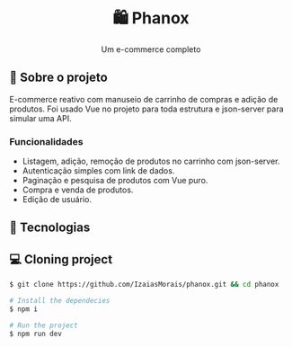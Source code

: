 <h1 align='center'>
   🛍 Phanox
</h1>

<p align="center">Um e-commerce completo</p>

## 📃 Sobre o projeto

E-commerce reativo com manuseio de carrinho de compras e adição de produtos. Foi usado Vue no projeto para toda estrutura e json-server para simular uma API.

### Funcionalidades

- Listagem, adição, remoção de produtos no carrinho com json-server.
- Autenticação simples com link de dados.
- Paginação e pesquisa de produtos com Vue puro.
- Compra e venda de produtos.
- Edição de usuário.

## 🚀 Tecnologias



## 💻 Cloning project

```bash
$ git clone https://github.com/IzaiasMorais/phanox.git && cd phanox
```

```bash
# Install the dependecies
$ npm i

# Run the project
$ npm run dev

```





